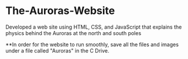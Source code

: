 # The-Auroras-Website
Developed a web site using HTML, CSS, and JavaScript that explains the physics behind the Auroras at the north and south poles


**In order for the website to run smoothly, save all the files and images under a file called "Auroras" in the C Drive. 
